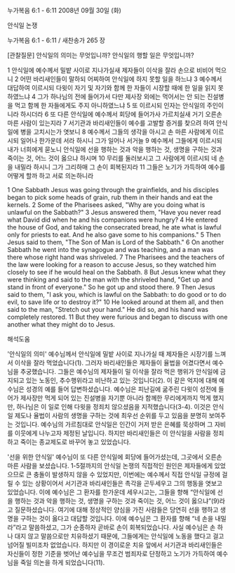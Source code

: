 누가복음 6:1 - 6:11 
2008년 09월 30일 (화)

안식일 논쟁



누가복음 6:1 - 6:11 / 새찬송가 265 장


[관찰질문]
안식일의 의미는 무엇입니까? 
안식일의 행할 일은 무엇입니까? 

1 안식일에 예수께서 밀밭 사이로 지나가실새 제자들이 이삭을 잘라 손으로 비비어 먹으니 
2 어떤 바리새인들이 말하되 어찌하여 안식일에 하지 못할 일을 하느냐 
3 예수께서 대답하여 이르시되 다윗이 자기 및 자기와 함께 한 자들이 시장할 때에 한 일을 읽지 못하였느냐 
4 그가 하나님의 전에 들어가서 다만 제사장 외에는 먹어서는 안 되는 진설병을 먹고 함께 한 자들에게도 주지 아니하였느냐 
5 또 이르시되 인자는 안식일의 주인이니라 하시더라 
6 또 다른 안식일에 예수께서 회당에 들어가사 가르치실새 거기 오른손 마른 사람이 있는지라 
7 서기관과 바리새인들이 예수를 고발할 증거를 찾으려 하여 안식일에 병을 고치시는가 엿보니 
8 예수께서 그들의 생각을 아시고 손 마른 사람에게 이르시되 일어나 한가운데 서라 하시니 그가 일어나 서거늘 
9 예수께서 그들에게 이르시되 내가 너희에게 묻노니 안식일에 선을 행하는 것과 악을 행하는 것, 생명을 구하는 것과 죽이는 것, 어느 것이 옳으냐 하시며 
10 무리를 둘러보시고 그 사람에게 이르시되 네 손을 내밀라 하시니 그가 그리하매 그 손이 회복된지라 
11 그들은 노기가 가득하여 예수를 어떻게 할까 하고 서로 의논하니라 

1 One Sabbath Jesus was going through the grainfields, and his disciples began to pick some heads of grain, rub them in their hands and eat the kernels. 
2 Some of the Pharisees asked, "Why are you doing what is unlawful on the Sabbath?" 
3 Jesus answered them, "Have you never read what David did when he and his companions were hungry? 
4 He entered the house of God, and taking the consecrated bread, he ate what is lawful only for priests to eat. And he also gave some to his companions." 
5 Then Jesus said to them, "The Son of Man is Lord of the Sabbath." 
6 On another Sabbath he went into the synagogue and was teaching, and a man was there whose right hand was shriveled. 
7 The Pharisees and the teachers of the law were looking for a reason to accuse Jesus, so they watched him closely to see if he would heal on the Sabbath. 
8 But Jesus knew what they were thinking and said to the man with the shriveled hand, "Get up and stand in front of everyone." So he got up and stood there. 
9 Then Jesus said to them, "I ask you, which is lawful on the Sabbath: to do good or to do evil, to save life or to destroy it?" 
10 He looked around at them all, and then said to the man, "Stretch out your hand." He did so, and his hand was completely restored. 
11 But they were furious and began to discuss with one another what they might do to Jesus.

해석도움





'안식일의 의미'
 예수님께서 안식일에 밀밭 사이로 지나가실 때 제자들은 시장기를 느껴서 이삭을 잘라 먹었습니다(1). 그러자 바리새인들은 제자들이 율법을 어겼다면서 예수님을 추궁했습니다. 그들은 예수님의 제자들이 밀 이삭을 잘라 먹은 행위가 안식일에 금지되고 있는 노동인, 추수행위라고 비난하고 있는 것입니다(2). 이 같은 억지에 대해 예수님은 성경의 예를 들어 답변하셨습니다. 예수님은 피난길에 굶주린 다윗이 성전에 들어가 제사장만 먹게 되어 있는 진설병을 자기뿐 아니라 함께한 무리에게까지 먹게 했지만, 하나님은 이 일로 인해 다윗을 정죄치 않으셨음을 지적했습니다(3-4). 이것은 안식일 제도나 율법이 사람의 생명을 구하는 것에 최우선 순위를 두고 있음을 분명히 보여주는 것입니다. 예수님의 가르침대로 안식일은 인간이 거저 받은 은혜를 묵상하며 그 자비를 이웃에게 나누고자 제정된 날입니다. 하지만 바리새인들은 이 안식일을 사람을 정죄하고 죽이는 종교제도로 바꾸어 놓고 있었습니다.         

'선을 위한 안식일'
  예수님이 또 다른 안식일에 회당에 들어가셨는데, 그곳에서 오른손 마른 사람을 보셨습니다. 1-5절까지의 안식일 논쟁의 직접적인 원인은 제자들에게 있었으므로 큰 충돌이 발생하지 않을 수 있었지만, 이번에는 예수께서 직접 안식일 규정에 걸릴 수 있는 상황이어서 서기관과 바리새인들은 촉각을 곤두세우고 그의 행동을 엿보고 있었습니다. 이에 예수님은 그 환자를 한가운데 세우시고는, 그들을 향해 “안식일에 선을 행하는 것과 악을 행하는 것, 생명을 구하는 것과 죽이는 것, 어느 것이 옳으냐”(9)라고 질문하셨습니다. 여기에 대해 정상적인 양심을 가진 사람들은 당연히 선을 행하고 생명을 구하는 것이 옳다고 대답할 것입니다. 이에 예수님은 그 환자를 향해 “네 손을 내밀라”라고 말씀하셨고, 그가 순종하자 곧바로 손이 회복되었습니다. 사실 예수님은 손 하나 대지 않고 말씀으로만 치유하셨기 때문에, 그들에게는 안식일에 노동을 했다고 걸고넘어질 빌미조차 없었습니다. 하지만 이 경이로운 치유 앞에서 서기관과 바리새인들은 자신들이 정한 기준을 벗어난 예수님을 무조건 범죄자로 단정하고 노기가 가득하여 예수님을 죽일 의논을 하게 되었습니다(11).